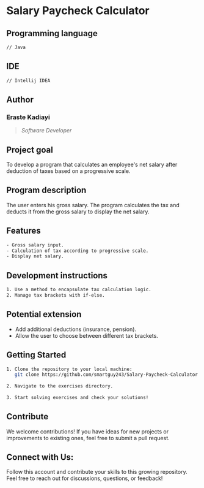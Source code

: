 # Salary Paycheck Calculator

## Programming language

```bash
// Java
```

## IDE

```bash
// Intellij IDEA
```

## Author

### Eraste Kadiayi

> *Software Developer*

## Project goal

To develop a program that calculates an employee's net salary after deduction of taxes
based on a progressive scale.

## Program description

The user enters his gross salary. The program calculates the tax and deducts it from the gross salary
to display the net salary.

## Features

```bash
- Gross salary input.
- Calculation of tax according to progressive scale.
- Display net salary.
```

## Development instructions

```bash
1. Use a method to encapsulate tax calculation logic.
2. Manage tax brackets with if-else.
```
   
## Potential extension
- Add additional deductions (insurance, pension).
- Allow the user to choose between different tax brackets.

## Getting Started
```bash
1. Clone the repository to your local machine:  
   git clone https://github.com/smartguy243/Salary-Paycheck-Calculator.git
   
2. Navigate to the exercises directory.  
   
3. Start solving exercises and check your solutions!
```

## Contribute

We welcome contributions! If you have ideas for new projects or improvements to existing ones, feel free to submit a pull request.

## Connect with Us:

Follow this account and contribute your skills to this growing repository. Feel free to reach out for discussions, questions, or feedback!
